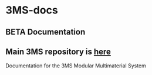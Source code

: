 # 3MS-docs
## BETA Documentation
## Main 3MS repository is [here](https://github.com/3DCoded/3MS)
Documentation for the 3MS Modular Multimaterial System
